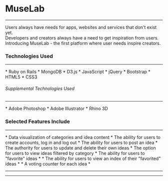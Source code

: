 <h1>MuseLab</h1>
<hr>
<p>Users always have needs for apps, websites and services that don't exist yet.<br>
	Developers and creators always have a need to get inspiration from users.<br>
	Introducing MuseLab - the first platform where user needs inspire creators.</p>


<h3>Technologies Used</h3>
<hr>
* Ruby on Rails
* MongoDB
* D3.js
* JavaScript
* jQuery
* Bootstrap
* HTML5
* CSS3

<h6>Supplemental Technologies Used</h6>
<hr>
* Adobe Photoshop
* Adobe Illustrator
* Rhino 3D

<h3>Selected Features Include</h3>
<hr>
* Data visualization of categories and idea content
* The ability for users to create accounts, log in and log out
* The ability for users to post an idea
* The authority for users to update and delete their own ideas
* The option for users to view ideas filtered by category
* The ability for users to "favorite" ideas *
* The ability for users to view an index of their "favorited" ideas *
* A voting counter for each idea *

<hr>
<hr>